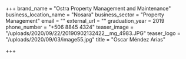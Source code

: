 +++
brand_name = "Ostra Property Management and Maintenance"
business_location_name = "Nosara"
business_sector = "Property Management"
email = ""
external_url = ""
graduation_year = 2019
phone_number = "+506 8845 4324"
teaser_image = "/uploads/2020/09/22/20190902132422__mg_4983.JPG"
teaser_logo = "/uploads/2020/09/03/image55.jpg"
title = "Oscar Méndez Arias"

+++
